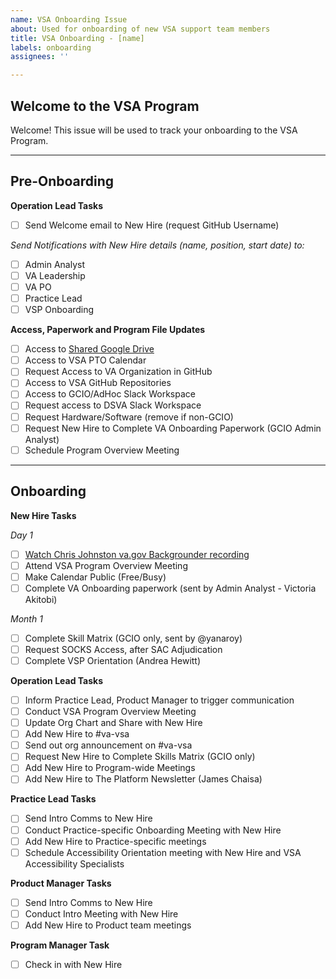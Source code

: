 ```yaml
---
name: VSA Onboarding Issue
about: Used for onboarding of new VSA support team members
title: VSA Onboarding - [name]
labels: onboarding
assignees: ''

---
```


## Welcome to the VSA Program

Welcome! This issue will be used to track your onboarding to the VSA Program.

---

## Pre-Onboarding

**Operation Lead Tasks**

- [ ] Send Welcome email to New Hire (request GitHub Username)

*Send Notifications with New Hire details (name, position, start date) to:*

- [ ] Admin Analyst
- [ ] VA Leadership
- [ ] VA PO
- [ ] Practice Lead
- [ ] VSP Onboarding

**Access, Paperwork and Program File Updates**

- [ ] Access to [Shared Google Drive](https://drive.google.com/drive/u/1/folders/0ACZ1e6Rs_6sDUk9PVA)
- [ ] Access to VSA PTO Calendar
- [ ] Request Access to VA Organization in GitHub
- [ ] Access to VSA GitHub Repositories
- [ ] Access to GCIO/AdHoc Slack Workspace
- [ ] Request access to DSVA Slack Workspace
- [ ] Request Hardware/Software (remove if non-GCIO)
- [ ] Request New Hire to Complete VA Onboarding Paperwork (GCIO Admin Analyst)
- [ ] Schedule Program Overview Meeting

---

## Onboarding

**New Hire Tasks**

*Day 1*
- [ ] [Watch Chris Johnston va.gov Backgrounder recording](https://drive.google.com/file/d/1BTYPaR0p9hYD4qd-OCCduyIRTRr77S1O/view?usp=sharing)
- [ ] Attend VSA Program Overview Meeting
- [ ] Make Calendar Public (Free/Busy)
- [ ] Complete VA Onboarding paperwork (sent by Admin Analyst - Victoria Akitobi)

*Month 1*
- [ ] Complete Skill Matrix (GCIO only, sent by @yanaroy)
- [ ] Request SOCKS Access, after SAC Adjudication
- [ ] Complete VSP Orientation (Andrea Hewitt)

**Operation Lead Tasks**

- [ ] Inform Practice Lead, Product Manager to trigger communication
- [ ] Conduct VSA Program Overview Meeting
- [ ] Update Org Chart and Share with New Hire
- [ ] Add New Hire to #va-vsa
- [ ] Send out org announcement on #va-vsa
- [ ] Request New Hire to Complete Skills Matrix (GCIO only)
- [ ] Add New Hire to Program-wide Meetings
- [ ] Add New Hire to The Platform Newsletter (James Chaisa)

**Practice Lead Tasks**

- [ ] Send Intro Comms to New Hire
- [ ] Conduct Practice-specific Onboarding Meeting with New Hire
- [ ] Add New Hire to Practice-specific meetings
- [ ] Schedule Accessibility Orientation meeting with New Hire and VSA Accessibility Specialists 

**Product Manager Tasks**

- [ ] Send Intro Comms to New Hire
- [ ] Conduct Intro Meeting with New Hire
- [ ] Add New Hire to Product team meetings

**Program Manager Task**

- [ ] Check in with New Hire
